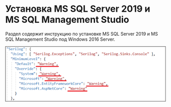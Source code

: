 # Установка MS SQL Server 2019 и MS SQL Management Studio

Раздел содержит инструкцию по установке MS SQL Server 2019 и MS SQL Management Studio под Windows 2016 Server. 

![](<../../../.gitbook/assets/install-arcsight-1.png>)
